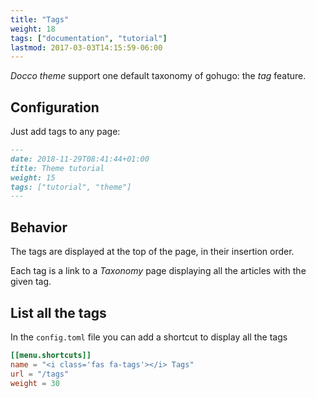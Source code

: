 ```yaml
---
title: "Tags"
weight: 18
tags: ["documentation", "tutorial"]
lastmod: 2017-03-03T14:15:59-06:00
---
```


*Docco theme* support one default taxonomy of gohugo: the *tag* feature.

## Configuration 

Just add tags to any page: 

```markdown
---
date: 2018-11-29T08:41:44+01:00
title: Theme tutorial
weight: 15
tags: ["tutorial", "theme"] 
---
```

## Behavior


The tags are displayed at the top of the page, in their insertion order.

Each tag is a link to a *Taxonomy* page displaying all the articles with the given tag. 

## List all the tags

In the `config.toml`  file you can add a shortcut to display all the tags

```toml
[[menu.shortcuts]]
name = "<i class='fas fa-tags'></i> Tags"
url = "/tags"
weight = 30
```